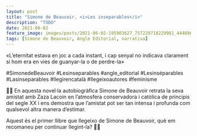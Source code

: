 ```yaml
---
layout: post
title: "Simone de Beauvoir, <i>Les inseparables</i>"
description: "TODO"
date: 2021-06-02
feature_image: images/posts/2021-06-02-195903627_757229718229981_4448866349507798118_n_17915893720738772.jpg
tags: [Simone de Beauvoir, Angle Editorial, narrativa]
---
```


«L’eternitat estava en joc a cada instant, i cap senyal no indicava clarament si hom era en vies de guanyar-la o de perdre-la»
<!--more-->

#SimonedeBeauvoir #Lesinseparables #angle_editorial  #Lesinséparables #Lasinseparables #llegirencatalà #llegeixoautores #feminisme

👭🏻 En aquesta novel·la autobiogràfica Simone de Beauvoir retrata la seva amistat amb Zaza Lacoin en l’atmosfera conservadora i catòlica de principis del segle XX i ens demostra que l’amistat pot ser tan intensa i profunda com qualsevol altra manera d’estimar. 

Aquest és el primer llibre que llegeixo de Simone de Beauvoir, què em recomaneu per continuar llegint-la? 👭🏻
